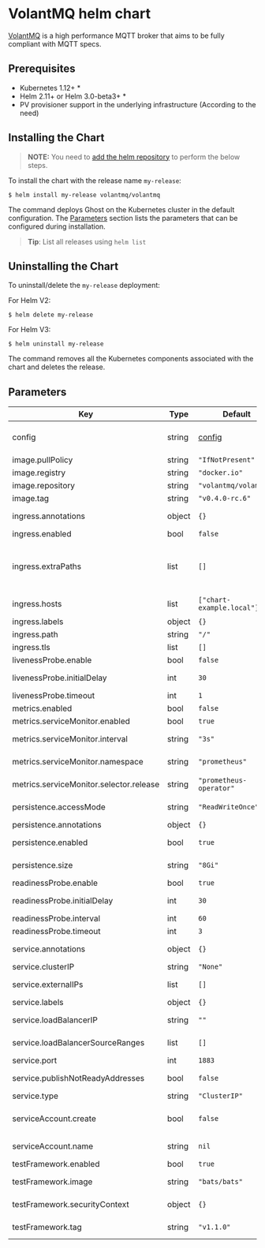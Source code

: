 VolantMQ helm chart
========
[VolantMQ](https://volantmq.io) is a high performance MQTT broker that aims to be fully compliant with MQTT specs.


## Prerequisites

- Kubernetes 1.12+ *
- Helm 2.11+ or Helm 3.0-beta3+ *
- PV provisioner support in the underlying infrastructure (According to the need)

## Installing the Chart

> **NOTE:** You need to [add the helm repository](/README.md#tldr) to perform the below steps.

To install the chart with the release name `my-release`:

```console
$ helm install my-release volantmq/volantmq
```

The command deploys Ghost on the Kubernetes cluster in the default configuration. The [Parameters](#parameters) section lists the parameters that can be configured during installation.

> **Tip**: List all releases using `helm list`

## Uninstalling the Chart

To uninstall/delete the `my-release` deployment:

For Helm V2:
```console
$ helm delete my-release
```
For Helm V3:
```console
$ helm uninstall my-release
```

The command removes all the Kubernetes components associated with the chart and deletes the release.


## Parameters

| Key | Type | Default | Description |
|-----|------|---------|-------------|
| config | string | [config](/charts/volantmq/values.yaml#L147) | The VolantMQ config (for more detailed click config related info [here](https://github.com/VolantMQ/volantmq#config-file) )|
| image.pullPolicy | string | `"IfNotPresent"` | Image repository pull policy  |
| image.registry | string | `"docker.io"` | URL to registry |
| image.repository | string | `"volantmq/volantmq"` | Image repository name  |
| image.tag | string | `"v0.4.0-rc.6"` | Image repository tag  |
| ingress.annotations | object | `{}` | Custom annotations for the ingress (e.g ingress.class ) |
| ingress.enabled | bool | `false` | Enable Ingress Object |
| ingress.extraPaths | list | `[]` | Extra paths to prepend to every host configuration. This is useful when working with annotation based services. |
| ingress.hosts | list | `["chart-example.local"]` | Ingress accepted hostnames |
| ingress.labels | object | `{}` | Custom ingress lavels |
| ingress.path | string | `"/"` | Ingress accepted path |
| ingress.tls | list | `[]` |  |
| livenessProbe.enable | bool | `false` | Enabling Readiness Probe |
| livenessProbe.initialDelay | int | `30` | Intial Delay to take in account |
| livenessProbe.timeout | int | `1` |  Define custom timeout  |
| metrics.enabled | bool | `false` | Enable Service Metrics |
| metrics.serviceMonitor.enabled | bool | `true` | Enable Service Monitor |
| metrics.serviceMonitor.interval | string | `"3s"` | fallback to the prometheus default unless specified |
| metrics.serviceMonitor.namespace | string | `"prometheus"` | Specify a namespace if needed |
| metrics.serviceMonitor.selector.release | string | `"prometheus-operator"` |  prometheus operator release |
| persistence.accessMode | string | `"ReadWriteOnce"` | Define preferred access mode |
| persistence.annotations | object | `{}` | Define PV annotations |
| persistence.enabled | bool | `true` | Enable Persisting data to a persistent volume |
| persistence.size | string | `"8Gi"` | Define volume claim size(default 8GB) |
| readinessProbe.enable | bool | `true` | Enabling Readiness Probe |
| readinessProbe.initialDelay | int | `30` | Intial Delay to take in account |
| readinessProbe.interval | int | `60` | Readiness check interval |
| readinessProbe.timeout | int | `3` |  Define custom timeout  |
| service.annotations | object | `{}` | Kubernetes Service annotations |
| service.clusterIP | string | `"None"` | Kubernetes clusterIp if any |
| service.externalIPs | list | `[]` | Kubernetes Service externalIps |
| service.labels | object | `{}` | Kubernetes Service lavels |
| service.loadBalancerIP | string | `""` | Kubernetes Service LoadBalancerIp |
| service.loadBalancerSourceRanges | list | `[]` | Kubernetes Service Load Balancer source Range |
| service.port | int | `1883` | Kubernetes Service port |
| service.publishNotReadyAddresses | bool | `false` | Kubernetes Service publishNotReadyAddresses |
| service.type | string | `"ClusterIP"` | Kubernetes Service type |
| serviceAccount.create | bool | `false` | Specifies whether a ServiceAccount should be created |
| serviceAccount.name | string | `nil` | The name of the ServiceAccount to use. |
| testFramework.enabled | bool | `true` | Enable Test Framework |
| testFramework.image | string | `"bats/bats"` | Image to be used for testing of the chart |
| testFramework.securityContext | object | `{}` | define securityContext object if any |
| testFramework.tag | string | `"v1.1.0"` | Image Tag for the test framework |

